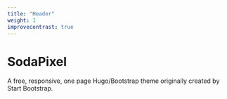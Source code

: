 ```yaml
---
title: "Header"
weight: 1
improvecontrast: true
---
```


# SodaPixel

A free, responsive, one page Hugo/Bootstrap theme originally created by Start Bootstrap.
